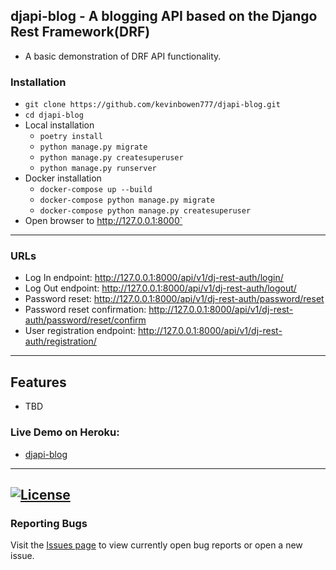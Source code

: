 ## djapi-blog - A blogging API based on the Django Rest Framework(DRF) 

 - A basic demonstration of DRF API functionality.

### Installation
 - `git clone https://github.com/kevinbowen777/djapi-blog.git`
 - `cd djapi-blog`
 - Local installation
     - `poetry install`
     - `python manage.py migrate`
     - `python manage.py createsuperuser`
     - `python manage.py runserver`
 - Docker installation
     - `docker-compose up --build`
     - `docker-compose python manage.py migrate`
     - `docker-compose python manage.py createsuperuser`
 - Open browser to http://127.0.0.1:8000`

---
### URLs
 - Log In endpoint:
    http://127.0.0.1:8000/api/v1/dj-rest-auth/login/
 - Log Out endpoint:
    http://127.0.0.1:8000/api/v1/dj-rest-auth/logout/
 - Password reset:
    http://127.0.0.1:8000/api/v1/dj-rest-auth/password/reset
 - Password reset confirmation:
    http://127.0.0.1:8000/api/v1/dj-rest-auth/password/reset/confirm
 - User registration endpoint:
    http://127.0.0.1:8000/api/v1/dj-rest-auth/registration/

---
## Features
 - TBD

### Live Demo on Heroku:
 - [djapi-blog](https://kbowen-djapi-blog.herokuapp.com/)

---
[![License](https://img.shields.io/badge/license-MIT-green)](https://github.com/kevinbowen777/djapi-blog/blob/master/LICENSE)
---
### Reporting Bugs

   Visit the [Issues page](https://github.com/kevinbowen777/djapi-blog/issues)
      to view currently open bug reports or open a new issue.
